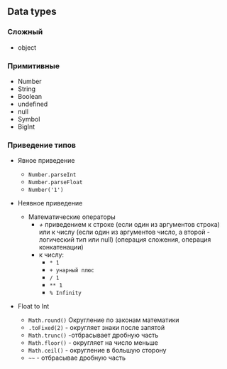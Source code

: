 ## Data types

### Сложный
- object

### Примитивные
- Number
- String
- Boolean
- undefined
- null
- Symbol
- BigInt

### Приведение типов

- Явное приведение
  - `Number.parseInt`
  - `Number.parseFloat`
  - `Number('1')`
- Неявное приведение
  - Математические операторы
    - *+* приведением к строке (если один из аргументов строка) или к числу (если один из аргументов число, а второй - логический тип или null) 
    (операция сложения, операция конкатенации)
    - к числу:
      - `* 1`
      - `+ унарный плюс`
      - `/ 1`
      - `** 1`
      - `% Infinity`

- Float to Int
    - `Math.round()` Округление по законам математики
    - `.toFixed(2)` - округляет знаки после запятой
    - `Math.trunc()` -отбрасывает дробную часть
    - `Math.floor()` - округляет на число меньше
    - `Math.ceil()` - округление в большую сторону
    - `~~` - отбрасывае дробную часть